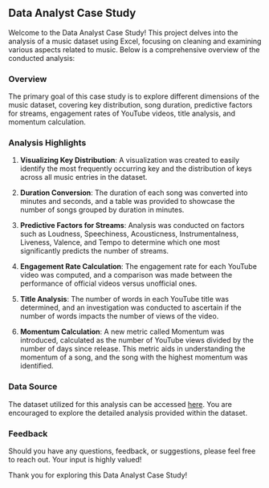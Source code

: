 ## Data Analyst Case Study

Welcome to the Data Analyst Case Study! This project delves into the analysis of a music dataset using Excel, focusing on cleaning and examining various aspects related to music. Below is a comprehensive overview of the conducted analysis:

### Overview
The primary goal of this case study is to explore different dimensions of the music dataset, covering key distribution, song duration, predictive factors for streams, engagement rates of YouTube videos, title analysis, and momentum calculation.

### Analysis Highlights
1. **Visualizing Key Distribution**: A visualization was created to easily identify the most frequently occurring key and the distribution of keys across all music entries in the dataset.

2. **Duration Conversion**: The duration of each song was converted into minutes and seconds, and a table was provided to showcase the number of songs grouped by duration in minutes.

3. **Predictive Factors for Streams**: Analysis was conducted on factors such as Loudness, Speechiness, Acousticness, Instrumentalness, Liveness, Valence, and Tempo to determine which one most significantly predicts the number of streams.

4. **Engagement Rate Calculation**: The engagement rate for each YouTube video was computed, and a comparison was made between the performance of official videos versus unofficial ones.

5. **Title Analysis**: The number of words in each YouTube title was determined, and an investigation was conducted to ascertain if the number of words impacts the number of views of the video.

6. **Momentum Calculation**: A new metric called Momentum was introduced, calculated as the number of YouTube views divided by the number of days since release. This metric aids in understanding the momentum of a song, and the song with the highest momentum was identified.

### Data Source
The dataset utilized for this analysis can be accessed [here](https://docs.google.com/spreadsheets/d/1QxyVnCQs7YlpztABppRVOA6jTf2M2IvnT1XVPREoSKM/edit#gid=0). You are encouraged to explore the detailed analysis provided within the dataset.

### Feedback
Should you have any questions, feedback, or suggestions, please feel free to reach out. Your input is highly valued!

Thank you for exploring this Data Analyst Case Study!
